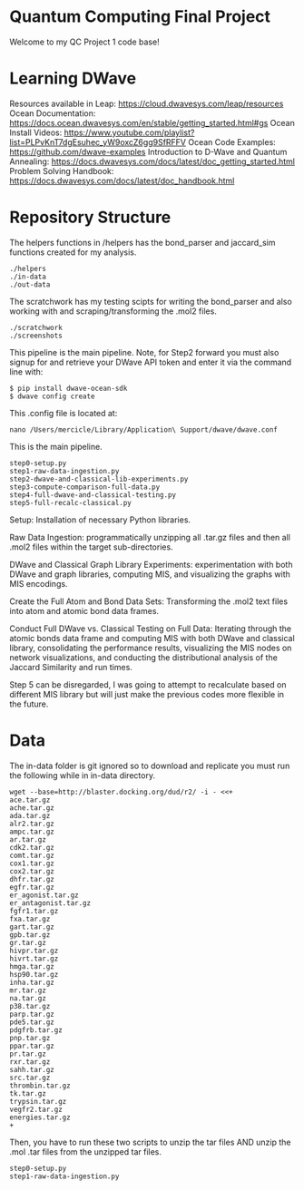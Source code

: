 # Quantum Computing Final Project

Welcome to my QC Project 1 code base!

# Learning DWave

Resources available in Leap: https://cloud.dwavesys.com/leap/resources
Ocean Documentation:  https://docs.ocean.dwavesys.com/en/stable/getting_started.html#gs
Ocean Install Videos:  https://www.youtube.com/playlist?list=PLPvKnT7dgEsuhec_yW9oxcZ6gg9SfRFFV
Ocean Code Examples:  https://github.com/dwave-examples
Introduction to D-Wave and Quantum Annealing: https://docs.dwavesys.com/docs/latest/doc_getting_started.html
Problem Solving Handbook: https://docs.dwavesys.com/docs/latest/doc_handbook.html


# Repository Structure

The helpers functions in /helpers has the bond_parser and jaccard_sim functions created for my analysis.

```
./helpers
./in-data
./out-data
```

The scratchwork has my testing scipts for writing the bond_parser and also working with and scraping/transforming the .mol2 files.

```
./scratchwork
./screenshots
```

This pipeline is the main pipeline. Note, for Step2 forward you must also signup for and retrieve your DWave API token and enter it via the command line with:

```
$ pip install dwave-ocean-sdk
$ dwave config create

```
This .config file is located at:

```
nano /Users/mercicle/Library/Application\ Support/dwave/dwave.conf
```

This is the main pipeline.

```
step0-setup.py
step1-raw-data-ingestion.py
step2-dwave-and-classical-lib-experiments.py
step3-compute-comparison-full-data.py
step4-full-dwave-and-classical-testing.py
step5-full-recalc-classical.py
```


Setup: Installation of necessary Python libraries.

Raw Data Ingestion: programmatically unzipping all .tar.gz files and then all .mol2 files within the target sub-directories.

DWave and Classical Graph Library Experiments: experimentation with both DWave and graph libraries, computing MIS, and visualizing the graphs with MIS encodings.

Create the Full Atom and Bond Data Sets: Transforming the .mol2 text files into atom and atomic bond data frames.

Conduct Full DWave vs. Classical Testing on Full Data: Iterating through the atomic bonds data frame and computing MIS with both DWave and classical library, consolidating the performance results, visualizing the MIS nodes on network visualizations, and conducting the distributional analysis of the Jaccard Similarity and run times.  

Step 5 can be disregarded, I was going to attempt to recalculate based on different MIS library but will just make the previous codes more flexible in the future.

# Data

The in-data folder is git ignored so to download and replicate you must run the following while in in-data directory.

```
wget --base=http://blaster.docking.org/dud/r2/ -i - <<+
ace.tar.gz
ache.tar.gz
ada.tar.gz
alr2.tar.gz
ampc.tar.gz
ar.tar.gz
cdk2.tar.gz
comt.tar.gz
cox1.tar.gz
cox2.tar.gz
dhfr.tar.gz
egfr.tar.gz
er_agonist.tar.gz
er_antagonist.tar.gz
fgfr1.tar.gz
fxa.tar.gz
gart.tar.gz
gpb.tar.gz
gr.tar.gz
hivpr.tar.gz
hivrt.tar.gz
hmga.tar.gz
hsp90.tar.gz
inha.tar.gz
mr.tar.gz
na.tar.gz
p38.tar.gz
parp.tar.gz
pde5.tar.gz
pdgfrb.tar.gz
pnp.tar.gz
ppar.tar.gz
pr.tar.gz
rxr.tar.gz
sahh.tar.gz
src.tar.gz
thrombin.tar.gz
tk.tar.gz
trypsin.tar.gz
vegfr2.tar.gz
energies.tar.gz
+
```

Then, you have to run these two scripts to unzip the tar files AND unzip the .mol .tar files from the unzipped tar files.

```
step0-setup.py
step1-raw-data-ingestion.py
```
